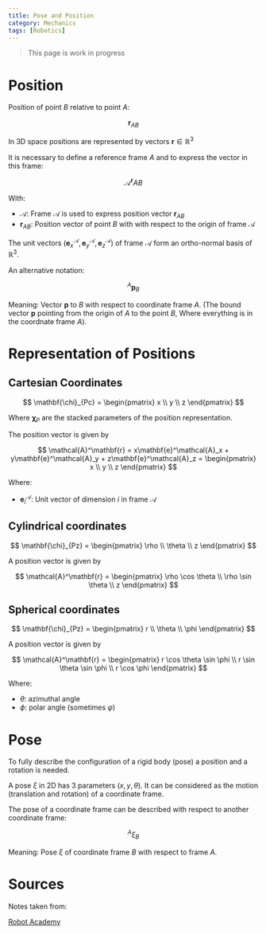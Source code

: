 ```yaml
---
title: Pose and Position
category: Mechanics
tags: [Robotics]
---
```

> This page is work in progress


# Position

Position of point $B$ relative to point $A$:

$$
\mathbf{r}_{AB}
$$

In 3D space positions are represented by vectors $\mathbf{r} \in \mathbb{R}^3$

It is necessary to define a reference frame $A$ and to express the vector in this frame:

$$
\mathcal{A}^\mathbf{r}AB
$$

With:

- $\mathcal{A}$: Frame $\mathcal{A}$ is used to express position vector $\mathbf{r}_{AB}$
- $\mathbf{r}_{AB}$: Position vector of point $B$ with with respect to the origin of frame $\mathcal{A}$


The unit vectors $\left ( \mathbf{e}^\mathcal{A}_x, \mathbf{e}^\mathcal{A}_y, \mathbf{e}^\mathcal{A}_z \right )$ of frame $\mathcal{A}$ form an ortho-normal basis of $\mathbb{R}^3$.


An alternative notation:

$$
{}^A \mathbf{p}_B
$$

Meaning: Vector $\mathbf{p}$ to $B$ with respect to coordinate frame ${A}$.
(The bound vector $\mathbf{p}$ pointing from the origin of ${A}$ to the point $B$,
Where everything is in the coordnate frame ${A}$).


# Representation of Positions

## Cartesian Coordinates

$$
\mathbf{\chi}_{Pc} = \begin{pmatrix}
x \\
y \\
z
\end{pmatrix}
$$

Where $\mathbf{\chi}_P$ are the stacked parameters of the position representation.

The position vector is given by

$$
\mathcal{A}^\mathbf{r} = x\mathbf{e}^\mathcal{A}_x + y\mathbf{e}^\mathcal{A}_y + z\mathbf{e}^\mathcal{A}_z =
\begin{pmatrix}
x \\
y \\
z
\end{pmatrix}
$$

Where:

- $\mathbf{e}^\mathcal{A}_i$: Unit vector of dimension $i$ in frame $\mathcal{A}$


## Cylindrical coordinates

$$
\mathbf{\chi}_{Pz} = \begin{pmatrix}
\rho  \\
\theta \\
z
\end{pmatrix}
$$

A position vector is given by

$$
\mathcal{A}^\mathbf{r} =
 \begin{pmatrix}
\rho \cos \theta \\
\rho \sin \theta  \\
z
\end{pmatrix}
$$


## Spherical coordinates

$$
\mathbf{\chi}_{Pz} = \begin{pmatrix}
r \\
\theta \\
\phi
\end{pmatrix}
$$

A position vector is given by

$$
\mathcal{A}^\mathbf{r} = \begin{pmatrix}
r \cos \theta \sin \phi \\
r \sin \theta \sin \phi \\
r \cos \phi 
\end{pmatrix}
$$


Where:

- $\theta$: azimuthal angle
- $\phi$: polar angle (sometimes $\varphi$)


# Pose

To fully describe the configuration of a rigid body (pose) a position and a rotation is needed.

A pose $\xi$ in 2D has 3 parameters $(x, y, \theta)$. It can be considered as the motion (translation
and rotation) of a coordinate frame.

The pose of a coordinate frame can be described with respect to another coordinate frame:

$$
{}^A\xi_B
$$

Meaning: Pose $\xi$ of coordinate frame ${B}$ with respect to frame ${A}$.


# Sources

Notes taken from:

[Robot Academy](https://robotacademy.net.au/)
